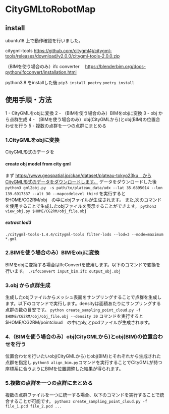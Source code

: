
# CityGMLtoRobotMap

## install 
ubuntu18 上で動作確認を行いました。

citygml-tools
https://github.com/citygml4j/citygml-tools/releases/download/v2.0.0/citygml-tools-2.0.0.zip

（BIMを使う場合のみ）ifc converter　
https://blenderbim.org/docs-python/ifcconvert/installation.html

python3.8 をinstallした後
`pip3 install poetry`
`poetry install`


## 使用手順・方法
1 - CityGMLをobjに変換
2 - （BIMを使う場合のみ）BIMをobjに変換
3 - obj から点群生成
4 - （BIMを使う場合のみ）obj(CityGMLから)とobj(BIM)の位置合わせを行う
5 - 複数の点群を一つの点群にまとめる

### 1.CityGMLをobjに変換
CityGML形式のデータを
#### create obj model from city gml
まず https://www.geospatial.jp/ckan/dataset/plateau-tokyo23ku　からCityGML形式のデータをダウンロードします。 
データをダウンロードした後`python3 gml2obj.py　-s path/to/plateau_data/udx --lat 35.6895014 --lon 139.6917337 --alt 30 --mapcodelevel third`
を実行すると$HOME/CG2RM/obj　の中にobjファイルが生成されます。
また,次のコマンドを使用することで生成したobjファイルを表示することができます。
`python3 view_obj.py $HOME/CG2RM/obj_file.obj`

#####  extract lod3
`./citygml-tools-1.4.4/citygml-tools filter-lods --lod=3 --mode=maximum *.gml`

### 2.BIMを使う場合のみ）BIMをobjに変換
BIMをobjに変換する場合はIfcConvertを使用します。以下のコマンドで変換を行います。
`./IfcConvert input_bim.ifc output_obj.obj`

### 3.obj から点群生成
生成したobjファイルからメッシュ表面をサンプリングすることで点群を生成します。以下のコマンドで実行します。densityは面積あたりにサンプリングする点群の数の目安です。
`python create_sampling_point_cloud.py -f $HOME/CG2RM/obj/obj_file.obj --density 30`
コマンドを実行すると$HOME/CG2RM/pointcloud　の中にply,とpcdファイルが生成されます。

### 4.（BIMを使う場合のみ）obj(CityGMLから)とobj(BIM)の位置合わせを行う
位置合わせを行いたいobj(CityGMLから)とobj(BIM)とそれぞれから生成された点群を指定し
`python3 align_bim.py`コマンドを実行することでCityGMLが持つ座標系に合うようにBIMを位置調整した結果が得られます。

### 5.複数の点群を一つの点群にまとめる
複数の点群ファイルを一つに統一する場合、以下のコマンドを実行することで統合することが可能です。
`python3 create_sampling_point_cloud.py -f file_1.pcd file_2.pcd ...`